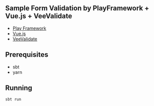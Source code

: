 Sample Form Validation by PlayFramework + Vue.js + VeeValidate
---

- [Play Framework](https://github.com/playframework/playframework)
- [Vue.js](http://vuejs.org/)
- [VeeValidate](https://logaretm.github.io/vee-validate/)

## Prerequisites

- sbt
- yarn

## Running

```sh
sbt run
```